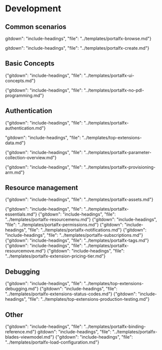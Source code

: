 
<!--When documents are deprecated,they are commented out of this index. -->
# Development

## Common scenarios

 gitdown": "include-headings", "file": "../templates/portalfx-browse.md"}

 gitdown": "include-headings", "file": "../templates/portalfx-create.md"}

## Basic Concepts

  {"gitdown": "include-headings", "file": "../templates/portalfx-ui-concepts.md"}

  {"gitdown": "include-headings", "file": "../templates/portalfx-no-pdl-programming.md"}
  

## Authentication

  {"gitdown": "include-headings", "file": "../templates/portalfx-authentication.md"}

 "gitdown": "include-headings", "file": "../templates/top-extensions-data.md"}
  
  {"gitdown": "include-headings", "file": "../templates/portalfx-parameter-collection-overview.md"}

  {"gitdown": "include-headings", "file": "../templates/portalfx-provisioning-arm.md"}

## Resource management

{"gitdown": "include-headings", "file": "../templates/portalfx-assets.md"}

{"gitdown": "include-headings", "file": "../templates/portalfx-essentials.md"}
{"gitdown": "include-headings", "file": "../templates/portalfx-resourcemenu.md"}
{"gitdown": "include-headings", "file": "../templates/portalfx-permissions.md"}
{"gitdown": "include-headings", "file": "../templates/portalfx-notifications.md"}
{"gitdown": "include-headings", "file": "../templates/portalfx-subscriptions.md"}
{"gitdown": "include-headings", "file": "../templates/portalfx-tags.md"}
{"gitdown": "include-headings", "file": "../templates/portalfx-resourcemove.md"}
{"gitdown": "include-headings", "file": "../templates/portalfx-extension-pricing-tier.md"}

## Debugging
{"gitdown": "include-headings", "file": "../templates/top-extensions-debugging.md"}
{"gitdown": "include-headings", "file": "../templates/portalfx-extensions-status-codes.md"}
{"gitdown": "include-headings", "file": "../templates/top-extensions-production-testing.md"}

## Other

{"gitdown": "include-headings", "file": "../templates/portalfx-binding-reference.md"}
gitdown": "include-headings", "file": "../templates/portalfx-blades-viewmodel.md"}
{"gitdown": "include-headings", "file": "../templates/portalfx-load-configuration.md"}

